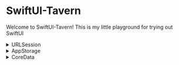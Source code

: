 # SwiftUI-Tavern
Welcome to SwiftUI-Tavern! This is my little playground for trying out SwiftUI

<details>
  <summary>URLSession</summary>
  
# URLSession
Foundation 프레임워크에서 제공하는 API로 네트워크 통신을 관리하는 객체

[코드 바로가기](https://github.com/ShinhyukPark/SwiftUI-Tavern/tree/main/URLSession)

### 프리뷰
![URlSessionImg](https://github.com/ShinhyukPark/SwiftUI-Tavern/assets/104442595/42a62481-9c7e-457d-8316-0ff00241f8ff)

API : https://rickandmortyapi.com
</details>

<details>
  <summary>AppStorage</summary>
  
# AppStorage
SwifUI에서 UserDefaults에 저장된 값을 반영하며, 자동으로 뷰를 업데이트하는 속성 래퍼

[코드 바로가기](https://github.com/ShinhyukPark/SwiftUI-Tavern/tree/main/AppStorage)

### 프리뷰
![AppStorage](https://github.com/ShinhyukPark/SwiftUI-Tavern/assets/104442595/8957f569-2cdf-4504-90d5-b66f9c7d4ffa)
</details>

<details>
  <summary>CoreData</summary>
  
# CoreData
AppStorage는 간단한 설정값이나 상태를 저장할때 사용,
CoreData는 좀 더 복잡한 데이터를 관리할때 사용


[코드 바로가기](https://github.com/ShinhyukPark/SwiftUI-Tavern/tree/main/CoreData-TodoList)

### 프리뷰
![CoreData-Todo](https://github.com/ShinhyukPark/SwiftUI-Tavern/assets/104442595/5f40766a-981c-44b2-8137-408d792967ad)
